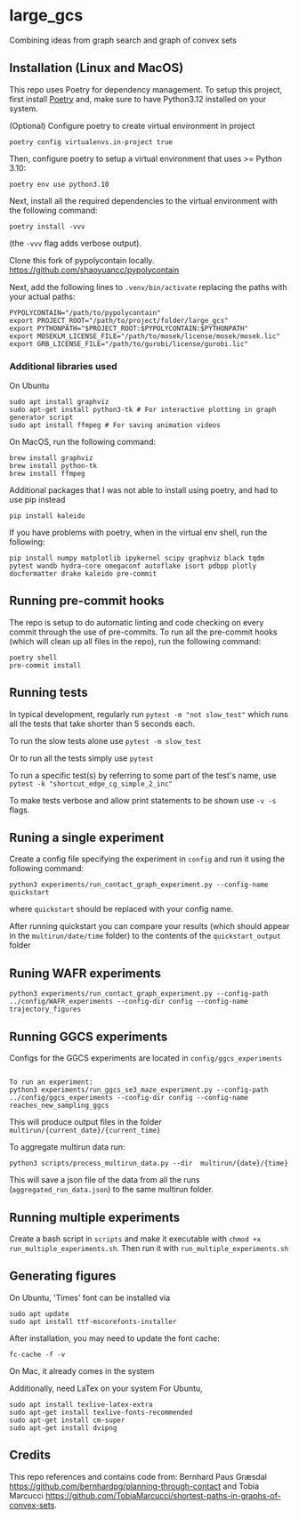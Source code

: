 # large_gcs
Combining ideas from graph search and graph of convex sets

## Installation (Linux and MacOS)
This repo uses Poetry for dependency management. To setup this project, first install [Poetry](https://python-poetry.org/docs/#installation) and, make sure to have Python3.12 installed on your system.

(Optional) Configure poetry to create virtual environment in project
```
poetry config virtualenvs.in-project true
```

Then, configure poetry to setup a virtual environment that uses >= Python 3.10:
```
poetry env use python3.10
```

Next, install all the required dependencies to the virtual environment with the following command:
```
poetry install -vvv
```
(the `-vvv` flag adds verbose output).

Clone this fork of pypolycontain locally.
https://github.com/shaoyuancc/pypolycontain

Next, add the following lines to `.venv/bin/activate` replacing the paths with your actual paths:
```
PYPOLYCONTAIN="/path/to/pypolycontain"
export PROJECT_ROOT="/path/to/project/folder/large_gcs"
export PYTHONPATH="$PROJECT_ROOT:$PYPOLYCONTAIN:$PYTHONPATH"
export MOSEKLM_LICENSE_FILE="/path/to/mosek/license/mosek/mosek.lic"
export GRB_LICENSE_FILE="/path/to/gurobi/license/gurobi.lic"
```
### Additional libraries used
On Ubuntu
```
sudo apt install graphviz
sudo apt-get install python3-tk # For interactive plotting in graph generator script
sudo apt install ffmpeg # For saving animation videos
```
On MacOS, run the following command:
```
brew install graphviz
brew install python-tk 
brew install ffmpeg
```

Additional packages that I was not able to install using poetry, and had to use pip instead
```
pip install kaleido
```

If you have problems with poetry, when in the virtual env shell, run the following:
```
pip install numpy matplotlib ipykernel scipy graphviz black tqdm pytest wandb hydra-core omegaconf autoflake isort pdbpp plotly docformatter drake kaleido pre-commit
```

## Running pre-commit hooks
The repo is setup to do automatic linting and code checking on every commit through the use of pre-commits. To run all the pre-commit hooks (which will clean up all files in the repo), run the following command:
```
poetry shell
pre-commit install
```

## Running tests

In typical development, regularly run
`pytest -m "not slow_test"`
which runs all the tests that take shorter than 5 seconds each.

To run the slow tests alone use
`pytest -m slow_test`

Or to run all the tests simply use
`pytest`

To run a specific test(s) by referring to some part of the test's name, use
`pytest -k "shortcut_edge_cg_simple_2_inc"`

To make tests verbose and allow print statements to be shown use `-v -s` flags.

## Runing a single experiment

Create a config file specifying the experiment in `config` and run it using the following command:

```
python3 experiments/run_contact_graph_experiment.py --config-name quickstart
```

where `quickstart` should be replaced with your config name.

After running quickstart you can compare your results (which should appear in the `multirun/date/time` folder) to the contents of the `quickstart_output` folder

## Runing WAFR experiments
```
python3 experiments/run_contact_graph_experiment.py --config-path ../config/WAFR_experiments --config-dir config --config-name trajectory_figures 
```

## Running GGCS experiments
Configs for the GGCS experiments are located in `config/ggcs_experiments`
```

To run an experiment:
python3 experiments/run_ggcs_se3_maze_experiment.py --config-path ../config/ggcs_experiments --config-dir config --config-name reaches_new_sampling_ggcs
```

This will produce output files in the folder `multirun/{current_date}/{current_time}`

To aggregate multirun data run:
```
python3 scripts/process_multirun_data.py --dir  multirun/{date}/{time}
```

This will save a json file of the data from all the runs (`aggregated_run_data.json`) to the same multirun folder.

## Running multiple experiments

Create a bash script in `scripts` and make it executable with `chmod +x run_multiple_experiments.sh`.
Then run it with `run_multiple_experiments.sh`

## Generating figures
On Ubuntu, 'Times' font can be installed via
```
sudo apt update
sudo apt install ttf-mscorefonts-installer
```
After installation, you may need to update the font cache:

```
fc-cache -f -v
```

On Mac, it already comes in the system

Additionally, need LaTex on your system
For Ubuntu,
```
sudo apt install texlive-latex-extra
sudo apt-get install texlive-fonts-recommended
sudo apt-get install cm-super
sudo apt-get install dvipng
```

## Credits
This repo references and contains code from: Bernhard Paus Græsdal https://github.com/bernhardpg/planning-through-contact and Tobia Marcucci https://github.com/TobiaMarcucci/shortest-paths-in-graphs-of-convex-sets.


